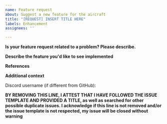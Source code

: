 ```yaml
---
name: Feature request
about: Suggest a new feature for the aircraft
title: "[REQUEST] INSERT TITLE HERE"
labels: Enhancement
assignees: ''

---
```


<!-- ⚠⚠ Do not delete this issue template! ⚠⚠ -->
<!-- Issues that do not use the issue template are likely to be ignored and closed. -->


**Is your feature request related to a problem? Please describe.**
<!-- A clear and concise description of what the problem is. Ex. I'm always frustrated when [...] -->


**Describe the feature you'd like to see implemented**
<!-- A clear and concise description of what you want to happen. -->


**References**
<!-- If possible, give references to the real aircraft to help us develop the feature. -->


**Additional context**
<!-- Add any other context about the feature request here. -->

<!-- You may optionally provide your discord username, so that we may contact you directly about the issue. -->
Discord username (if different from GitHub):

**BY REMOVING THIS LINE, I ATTEST THAT I HAVE FOLLOWED THE ISSUE TEMPLATE AND PROVIDED A TITLE, as well as searched for other possible duplicate issues. I acknowledge if this line is not removed and/or the issue template is not respected, my issue will be closed without warning**